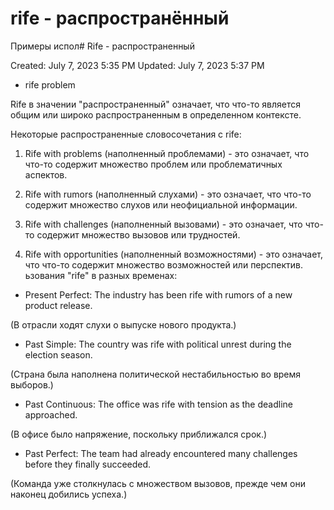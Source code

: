 # rife - распространённый


Примеры испол# Rife - распространенный

Created: July 7, 2023 5:35 PM
Updated: July 7, 2023 5:37 PM

- rife problem

Rife в значении "распространенный" означает, что что-то является общим или широко распространенным в определенном контексте.

Некоторые распространенные словосочетания с rife:

1. Rife with problems (наполненный проблемами) - это означает, что что-то содержит множество проблем или проблематичных аспектов.

2. Rife with rumors (наполненный слухами) - это означает, что что-то содержит множество слухов или неофициальной информации.

3. Rife with challenges (наполненный вызовами) - это означает, что что-то содержит множество вызовов или трудностей.

4. Rife with opportunities (наполненный возможностями) - это означает, что что-то содержит множество возможностей или перспектив.
ьзования "rife" в разных временах:

- Present Perfect: The industry has been rife with rumors of a new product release.

(В отрасли ходят слухи о выпуске нового продукта.)

- Past Simple: The country was rife with political unrest during the election season.

(Страна была наполнена политической нестабильностью во время выборов.)

- Past Continuous: The office was rife with tension as the deadline approached.

(В офисе было напряжение, поскольку приближался срок.)

- Past Perfect: The team had already encountered many challenges before they finally succeeded.

(Команда уже столкнулась с множеством вызовов, прежде чем они наконец добились успеха.)

